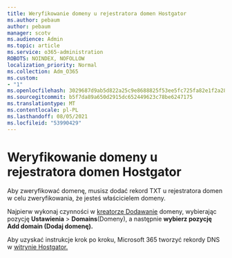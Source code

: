 ```yaml
---
title: Weryfikowanie domeny u rejestratora domen Hostgator
ms.author: pebaum
author: pebaum
manager: scotv
ms.audience: Admin
ms.topic: article
ms.service: o365-administration
ROBOTS: NOINDEX, NOFOLLOW
localization_priority: Normal
ms.collection: Adm_O365
ms.custom:
- "1"
ms.openlocfilehash: 3029687d9ab5d822a25c9e8688825f53ee5fc725fa82e1f2a282d22720431331
ms.sourcegitcommit: b5f7da89a650d2915dc652449623c78be6247175
ms.translationtype: MT
ms.contentlocale: pl-PL
ms.lasthandoff: 08/05/2021
ms.locfileid: "53990429"
---
```

# <a name="verify-your-domain-with-hostgator"></a>Weryfikowanie domeny u rejestratora domen Hostgator

Aby zweryfikować domenę, musisz dodać rekord TXT u rejestratora domen w celu zweryfikowania, że jesteś właścicielem domeny. 

Najpierw wykonaj czynności w [kreatorze Dodawanie](https://admin.microsoft.com/Adminportal#/Domains) domeny, wybierając pozycję **Ustawienia** \> **Domains**(Domeny), a następnie **wybierz pozycję Add domain (Dodaj domenę).**
  
Aby uzyskać instrukcje krok po kroku, Microsoft 365 tworzyć rekordy DNS w [witrynie Hostgator.](https://docs.microsoft.com/microsoft-365/admin/dns/create-dns-records-at-hostgator)